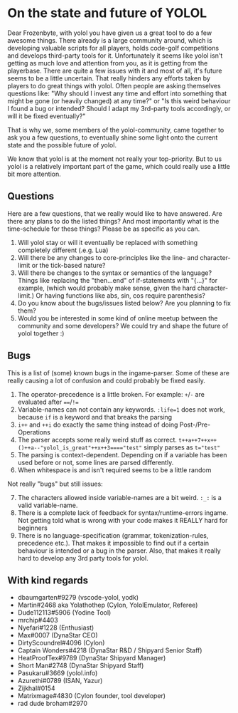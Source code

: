 # On the state and future of YOLOL

Dear Frozenbyte,
with yolol you have given us a great tool to do a few awesome things. 
There already is a large community around, which is developing valuable scripts for all players, holds code-golf competitions and develops third-party tools for it.
Unfortunately it seems like yolol isn't getting as much love and attention from you, as it is getting from the playerbase.
There are quite a few issues with it and most of all, it's future seems to be a little uncertain. That really hinders any efforts taken by players to do great things with yolol.
Often people are asking themselves questions like: "Why should I invest any time and effort into something that might be gone (or heavily changed) at any time?" or "Is this weird behaviour I found a bug or intended? Should I adapt my 3rd-party tools accordingly, or will it be fixed eventually?"

That is why we, some members of the yolol-community, came together to ask you a few questions, to eventually shine some light onto the current state and the possible future of yolol.

We know that yolol is at the moment not really your top-priority. But to us yolol is a relatively important part of the game, which could really use a little bit more attention.

## Questions
Here are a few questions, that we really would like to have answered. Are there any plans to do the listed things? And most importantly what is
the time-schedule for these things? Please be as specific as you can.

1. Will yolol stay or will it eventually be replaced with something completely different (.e.g. Lua)
2. Will there be any changes to core-principles like the line- and character-limit or the tick-based nature?
3. Will there be changes to the syntax or semantics of the language? Things like replacing the "then...end" of if-statements with "{...}" for example,
 (which would probably make sense, given the hard character-limit.) Or having functions like abs, sin, cos require parenthesis?
4. Do you know about the bugs/issues listed below? Are you planning to fix them?
5. Would you be interested in some kind of online meetup between the community and some developers? We could try and shape the future of yolol together :)


## Bugs
This is a list of (some) known bugs in the ingame-parser. Some of these are really causing a lot of confusion and could probably be fixed easily.

1. The operator-precedence is a little broken. For example: ```+```/```-``` are evaluated after ```==```/```!=```
2. Variable-names can not contain any keywords. ```:life=1``` does not work, because ```if``` is a keyword and that breaks the parsing
3. ```i++``` and ```++i``` do exactly the same thing instead of doing Post-/Pre-Operations
4. The parser accepts some really weird stuff as correct. ```t++a++7++x++()++a--"yolol_is_great"++x++3===="test"``` simply parses as ```t="test"```
5. The parsing is context-dependent. Depending on if a variable has been used before or not, some lines are parsed differently.
6. When whitespace is and isn't required seems to be a little random

Not really "bugs" but still issues:  

7. The characters allowed inside variable-names are a bit weird. ```:_:``` is a valid variable-name.
8. There is a complete lack of feedback for syntax/runtime-errors ingame. Not getting told what is wrong with your code makes it REALLY hard for beginners
9. There is no language-specification (grammar, tokenization-rules, precedence etc.). That makes it impossible to find out if a certain behaviour is intended or a bug in the parser. Also, that makes it really hard to develop any 3rd party tools for yolol.

## With kind regards
- dbaumgarten#9279 (vscode-yolol, yodk)
- Martin#2468 aka Yolathothep (Cylon, YololEmulator, Referee)
- Dude112113#5906 (Yodine Tool)
- mrchip#4403
- Nyefari#1228 (Enthusiast)
- Max#0007 (DynaStar CEO)
- DirtyScoundrel#4096 (Cylon)
- Captain Wonders#4218 (DynaStar R&D / Shipyard Senior Staff)
- HeatProofTex#9789 (DynaStar Shipyard Manager)
- Short Man#2748 (DynaStar Shipyard Staff)
- Pasukaru#3669 (yolol.info)
- Azurethi#0789 (ISAN, Yazur)
- Zijkhal#0154
- Matrixmage#4830 (Cylon founder, tool developer)
- rad dude broham#2970
